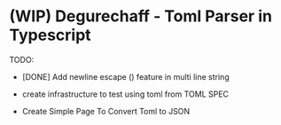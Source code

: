 (WIP) Degurechaff - Toml Parser in Typescript
=================

TODO:

- [DONE] Add newline escape (\) feature in multi line string

- create infrastructure to test using toml from TOML SPEC
- Create Simple Page To Convert Toml to JSON